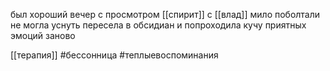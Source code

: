 был хороший вечер с просмотром  [[спирит]] с [[влад]]
мило поболтали
не могла уснуть пересела в обсидиан и попроходила кучу приятных эмоций заново

[[терапия]] #бессонница #теплыевоспоминания 